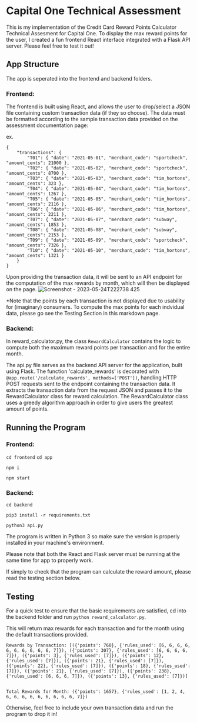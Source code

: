 # Capital One Technical Assessment
This is my implementation of the Credit Card Reward Points Calculator Technical Assesment for Capital One. To display the max reward points for the user, I created a fun frontend React interface integrated with a Flask API server. Please feel free to test it out! 

## App Structure
The app is seperated into the frontend and backend folders. 

### Frontend: 
The frontend is built using React, and allows the user to drop/select a JSON file containing custom transaction data (if they so choose). The data must be formatted according to the sample transaction data provided on the assessment documentation page: 

ex.
```
{
    "transactions": {
        "T01": { "date": "2021-05-01", "merchant_code": "sportcheck", "amount_cents": 21000 },
        "T02": { "date": "2021-05-02", "merchant_code": "sportcheck", "amount_cents": 8700 },
        "T03": { "date": "2021-05-03", "merchant_code": "tim_hortons", "amount_cents": 323 },
        "T04": { "date": "2021-05-04", "merchant_code": "tim_hortons", "amount_cents": 1267 },
        "T05": { "date": "2021-05-05", "merchant_code": "tim_hortons", "amount_cents": 2116 },
        "T06": { "date": "2021-05-06", "merchant_code": "tim_hortons", "amount_cents": 2211 },
        "T07": { "date": "2021-05-07", "merchant_code": "subway", "amount_cents": 1853 },
        "T08": { "date": "2021-05-08", "merchant_code": "subway", "amount_cents": 2153 },
        "T09": { "date": "2021-05-09", "merchant_code": "sportcheck", "amount_cents": 7326 },
        "T10": { "date": "2021-05-10", "merchant_code": "tim_hortons", "amount_cents": 1321 }
    }
}
```

Upon providing the transaction data, it will be sent to an API endpoint for the computation of the max rewards by month, which will then be displayed on the page. 
![Screenshot - 2023-05-24T222738 425](https://github.com/jas6zhang/Capital-One-Technical/assets/65873016/f3ee1448-b710-4530-8c4b-2aced1bc2610)

*Note that the points by each transaction is not displayed due to usability for (imaginary) consumers. To compute the max points for each indvidual data, please go see the Testing Section in this markdown page. 

### Backend: 
In reward_calculator.py, the class `RewardCalculator` contains the logic to compute both the maximum reward points per transaction and for the entire month. 

The api.py file serves as the backend API server for the application, built using Flask. The function 'calculate_rewards' is decorated with ```@app.route('/calculate_rewards', methods=['POST'])```, handling HTTP POST requests sent to the endpoint containing the transaction data. It extracts the transaction data from the request JSON and passes it to the RewardCalculator class for reward calculation. The RewardCalculator class uses a greedy algorithm approach in order to give users the greatest amount of points. 

## Running the Program
### Frontend:

```cd frontend```
```cd app```

```npm i```

```npm start```

### Backend: 

```cd backend```

```pip3 install -r requirements.txt```

```python3 api.py```

The program is written in Python 3 so make sure the version is properly installed in your machine's environment. 

Please note that both the React and Flask server must be running at the same time for app to properly work. 

If simply to check that the program can calculate the reward amount, please read the testing section below. 

## Testing 
For a quick test to ensure that the basic requirements are satisfied, cd into the backend folder and run ```python reward_calculator.py```. 

This will return max rewards for each transaction and for the month using the default transactions provided. 
```
Rewards by Transaction: [({'points': 760}, {'rules_used': [6, 6, 6, 6, 6, 6, 6, 6, 6, 6, 7]}), ({'points': 307}, {'rules_used': [6, 6, 6, 6, 7]}), ({'points': 3}, {'rules_used': [7]}), ({'points': 12}, {'rules_used': [7]}), ({'points': 21}, {'rules_used': [7]}), ({'points': 22}, {'rules_used': [7]}), ({'points': 18}, {'rules_used': [7]}), ({'points': 21}, {'rules_used': [7]}), ({'points': 238}, {'rules_used': [6, 6, 6, 7]}), ({'points': 13}, {'rules_used': [7]})]


Total Rewards for Month: ({'points': 1657}, {'rules_used': [1, 2, 4, 6, 6, 6, 6, 6, 6, 6, 6, 6, 7]})
```

Otherwise, feel free to include your own transaction data and run the program to drop it in!
